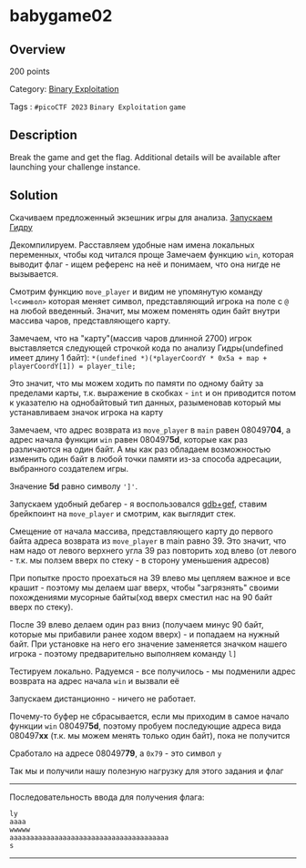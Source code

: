 # babygame02 #
 
## Overview ##
 
200 points
 
Category: [Binary Exploitation](../)
 
Tags : `#picoCTF 2023` `Binary Exploitation` `game`
 
## Description ##

Break the game and get the flag.
Additional details will be available after launching your challenge instance. 
 
## Solution ##

Скачиваем предложенный экзешник игры для анализа.
[Запускаем Гидру](https://github.com/NationalSecurityAgency/ghidra/releases)

Декомпилируем. Расставляем удобные нам имена локальных переменных, чтобы код читался проще
Замечаем функцию `win`, которая выводит флаг - ищем референс на неё и понимаем, что она нигде не вызывается.

Смотрим функцию `move_player` и видим не упомянутую команду `l<символ>` которая меняет символ, представляющий игрока на поле с `@` на любой введенный. Значит, мы можем поменять один байт внутри массива чаров, представляющего карту.

Замечаем, что на "карту"(массив чаров длинной 2700) игрок выставляется следующей строчкой кода по анализу Гидры(undefined имеет длину 1 байт): 
`*(undefined *)(*playerCoordY * 0x5a + map + playerCoordY[1]) = player_tile;`

Это значит, что мы можем ходить по памяти по одному байту за пределами карты, т.к. выражение в скобках - `int` и он приводится потом к указателю на однобайтовый тип данных, разыменовав который мы устанавливаем значок игрока на карту

Замечаем,  что адрес возврата из `move_player` в `main` равен 080497**04**, а адрес начала функции `win` равен 080497**5d**, которые как раз различаются на один байт. А мы как раз обладаем возможностью изменить один байт в любой точки памяти из-за способа адресации, выбранного создателем игры.

Значение **5d** равно символу `']'`.

Запускаем удобный дебагер - я воспользовался [gdb+gef](https://github.com/hugsy/gef), ставим брейкпоинт на `move_player` и смотрим, как выглядит стек. 

Смещение от начала массива, представляющего карту до первого байта адреса возврата из `move_player` в main равно 39. Это значит, что нам надо от левого верхнего угла 39 раз повторить ход влево (от левого - т.к. мы ползем вверх по стеку - в сторону уменьшения адресов)

При попытке просто проехаться на 39 влево мы цепляем важное и все крашит - поэтому мы делаем шаг вверх, чтобы "загрязнять" своими похождениями мусорные байты(ход вверх сместил нас на 90 байт вверх  по стеку). 

После 39 влево делаем один раз вниз (получаем минус 90 байт, которые мы прибавили ранее ходом вверх) - и попадаем на нужный байт. При установке на него его значение заменяется значком нашего игрока - поэтому предварительно выполняем команду `l]`

Тестируем локально. Радуемся - все получилось - мы подменили адрес возврата на адрес начала `win` и вызвали её

Запускаем дистанционно - ничего не работает.

Почему-то буфер не сбрасывается, если мы приходим в самое начало функции `win` 080497**5d**, поэтому пробуем последующие адреса вида 080497**xx** (т.к. мы можем менять только один байт), пока не получится

Сработало на адресе 080497**79**, а `0x79` - это символ `y`

Так мы и получили нашу полезную нагрузку для этого задания и флаг

------
Последовательность ввода для получения флага: 
```
ly
aaaa
wwwww
aaaaaaaaaaaaaaaaaaaaaaaaaaaaaaaaaaaaaaa
s
```
------